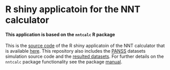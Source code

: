 # R shiny applicatoin for the NNT calculator
#### This application is based on the `nntcalc` R package
This is the [source code](https://github.com/vancak/nntcalc_shinyapp/blob/main/data/PANSS%20DGP.R) of the R shiny applicatoin of the NNT calculator that is available [here](https://vvancak.shinyapps.io/NNTcalculator). This repository also includes the [PANSS](https://en.wikipedia.org/wiki/Positive_and_Negative_Syndrome_Scale#:~:text=The%20Positive%20and%20Negative%20Syndrome,the%20study%20of%20antipsychotic%20therapy.) datasets simulation source code and the [resulted datasets](https://github.com/vancak/nntcalc_shinyapp/tree/main/data). For further details on the `nntcalc` package functionality see the package [manual](https://github.com/vancak/NNTcalculator/blob/main/manual.pdf).
